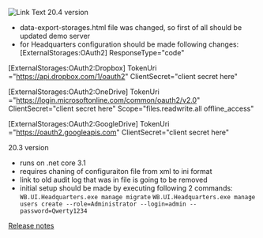 ![Link Text](https://build.mysurvey.solutions/app/rest/builds/buildType:(id:CI_Package)/statusIcon)
20.4 version
- data-export-storages.html file was changed, so first of all should be updated demo server
- for Headquarters configuration should be made following changes:
[ExternalStorages:OAuth2]
ResponseType="code"

[ExternalStorages:OAuth2:Dropbox]
TokenUri ="https://api.dropbox.com/1/oauth2"
ClientSecret="client secret here"

[ExternalStorages:OAuth2:OneDrive]
TokenUri ="https://login.microsoftonline.com/common/oauth2/v2.0"
ClientSecret="client secret here"
Scope="files.readwrite.all offline_access"

[ExternalStorages:OAuth2:GoogleDrive]
TokenUri ="https://oauth2.googleapis.com"
ClientSecret="client secret here"

20.3 version
- runs on .net core 3.1
- requires chaning of configuraiton file from xml to ini format
- link to old audit log that was in file is going to be removed
- initial setup should be made by executing following 2 commands:
`WB.UI.Headquarters.exe manage migrate`
`WB.UI.Headquarters.exe manage users create --role=Administrator --login=admin --password=Qwerty1234`

[Release notes](https://github.com/surveysolutions/surveysolutions/wiki/Release-notes)
